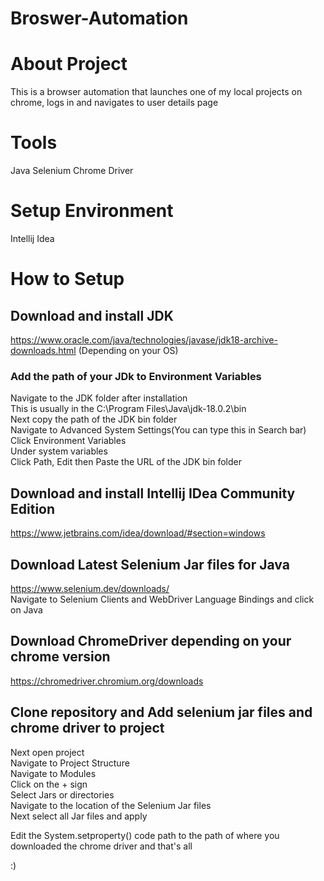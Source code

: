 # Broswer-Automation
# About Project 
This is a browser automation that launches one of my local projects on chrome, logs in and navigates to user details page

# Tools
Java
Selenium
Chrome Driver

# Setup Environment
Intellij Idea

# How to Setup
## Download and install JDK
https://www.oracle.com/java/technologies/javase/jdk18-archive-downloads.html (Depending on your OS)
### Add the path of your JDk to Environment Variables
Navigate to the JDK folder after installation <br>
This is usually in the C:\Program Files\Java\jdk-18.0.2\bin <br>
Next copy the path of the JDK bin folder <br>
Navigate to Advanced System Settings(You can type this in Search bar) <br>
Click Environment Variables <br>
Under system variables <br>
Click Path, Edit then Paste the URL of the JDK bin folder

## Download and install Intellij IDea Community Edition
https://www.jetbrains.com/idea/download/#section=windows

## Download Latest Selenium Jar files for Java
https://www.selenium.dev/downloads/ <br>
Navigate to Selenium Clients and WebDriver Language Bindings and click on Java

## Download ChromeDriver depending on your chrome version
https://chromedriver.chromium.org/downloads


## Clone repository and Add selenium jar files and chrome driver to project
Next open project <br>
Navigate to Project Structure <br>
Navigate to Modules <br>
Click on the + sign <br>
Select Jars or directories <br>
Navigate to the location of the Selenium Jar files <br>
Next select all Jar files and apply <br>

Edit the System.setproperty() code path to the path of where you downloaded the chrome driver and that's all

:)
